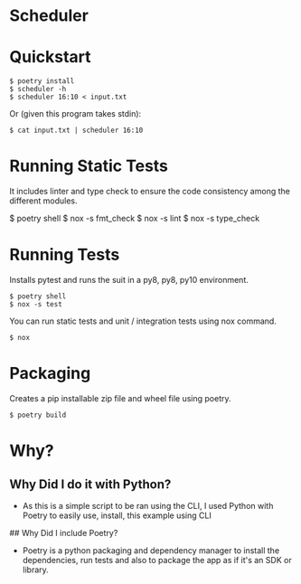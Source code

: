 # Scheduler

# Quickstart

	$ poetry install	
	$ scheduler -h
	$ scheduler 16:10 < input.txt

Or (given this program takes stdin):

	$ cat input.txt | scheduler 16:10

# Running Static Tests

It includes linter and type check to ensure the code consistency among the different modules.

$ poetry shell
$ nox -s fmt_check
$ nox -s lint
$ nox -s type_check

# Running Tests

Installs pytest and runs the suit in a py8, py8, py10 environment.

	$ poetry shell
	$ nox -s test

You can run static tests and unit / integration tests using nox command.

	$ nox

# Packaging

Creates a pip installable zip file and wheel file using poetry.

	$ poetry build


# Why?

## Why Did I do it with Python?

- As this is a simple script to be ran using the CLI, I used Python with Poetry to easily use, install, this example using CLI

## Why Did I include Poetry?

- Poetry is a python packaging and dependency manager to install the dependencies, run tests and also to package the app as if it's an SDK or library.
